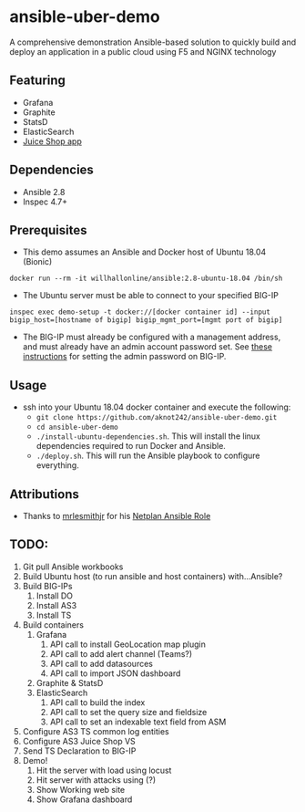 # ansible-uber-demo
A comprehensive demonstration Ansible-based solution to quickly build and deploy an application in a public cloud using F5 and NGINX technology

## Featuring
- Grafana
- Graphite
- StatsD
- ElasticSearch
- [Juice Shop app](https://hub.docker.com/r/bkimminich/juice-shop/)

## Dependencies
- Ansible 2.8
- Inspec 4.7+

## Prerequisites
- This demo assumes an Ansible and Docker host of Ubuntu 18.04 (Bionic)

```
docker run --rm -it willhallonline/ansible:2.8-ubuntu-18.04 /bin/sh
```

- The Ubuntu server must be able to connect to your specified BIG-IP

```
inspec exec demo-setup -t docker://[docker container id] --input bigip_host=[hostname of bigip] bigip_mgmt_port=[mgmt port of bigip]
```

- The BIG-IP must already be configured with a management address, and must already have an admin account password set. See [these instructions](https://support.f5.com/csp/article/K13121) for setting the admin password on BIG-IP.

## Usage
- ssh into your Ubuntu 18.04 docker container and execute the following:
    - `git clone https://github.com/aknot242/ansible-uber-demo.git`
    - `cd ansible-uber-demo`
    - `./install-ubuntu-dependencies.sh`. This will install the linux dependencies required to run Docker and Ansible.
    - `./deploy.sh`. This will run the Ansible playbook to configure everything.

## Attributions
- Thanks to [mrlesmithjr](https://github.com/mrlesmithjr) for his [Netplan Ansible Role](https://github.com/mrlesmithjr/ansible-netplan)

## TODO:

1. Git pull Ansible workbooks
2. Build Ubuntu host (to run ansible and host containers) with...Ansible?
3. Build BIG-IPs
    1. Install DO
    2. Install AS3
    3. Install TS
4. Build containers
    1. Grafana
        1. API call to install GeoLocation map plugin
        2. API call to add alert channel (Teams?)
        3. API call to add datasources
        4. API call to import JSON dashboard
    2. Graphite & StatsD
    3. ElasticSearch
        1. API call to build the index
        2. API call to set the query size and fieldsize
        3. API call to set an indexable text field from ASM
5. Configure AS3 TS common log entities
6. Configure AS3 Juice Shop VS
7. Send TS Declaration to BIG-IP
8. Demo!
    1. Hit the server with load using locust
    2. Hit server with attacks using (?)
    3. Show Working web site
    4. Show Grafana dashboard

